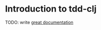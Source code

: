 # Introduction to tdd-clj

TODO: write [great documentation](http://jacobian.org/writing/what-to-write/)
